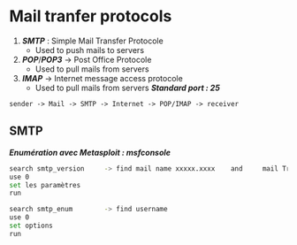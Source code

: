 # Mail tranfer protocols
1. ***SMTP*** : Simple Mail Transfer Protocole
 	- Used to push mails to servers
2. ***POP***/***POP3*** -> Post Office Protocole
 	- Used to pull mails from servers
3. ***IMAP*** -> Internet message access protocole
	- Used to pull mails from servers
***Standard port : 25***
```
sender -> Mail -> SMTP -> Internet -> POP/IMAP -> receiver
```

## SMTP

***Enumération avec Metasploit : msfconsole***

```bash
search smtp_version		-> find mail name xxxxx.xxxx	and 	mail Transfer agent
use 0
set les paramètres
run
```

```bash
search smtp_enum		-> find username
use 0
set options
run
```


